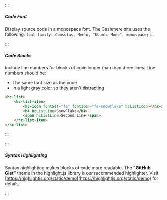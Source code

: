 :::

##### Code Font

Display source code in a monospace font. The Cashmere site uses the following: `font-family: Consolas, Menlo, "Ubuntu Mono", monospace;`
:::

:::

##### Code Blocks

Include line numbers for blocks of code longer than than three lines. Line numbers should be:

-   The same font size as the code
-   In a light gray color so they aren't distracting

```html
<hc-list>
    <hc-list-item>
        <hc-icon fontSet="fa" fontIcon="fa-snowflake" hcListIcon></hc-icon>
        <h4 hcListLine>SnowFlake</h4>
        <span hcListLine>Second Line</span>
    </hc-list-item>
</hc-list>
```

:::

:::

##### Syntax Highlighting

Syntax highlighting makes blocks of code more readable. The **"GitHub Gist"** theme in the highlight.js library is our recommended highlighter. Visit [https://highlightjs.org/static/demo](https://highlightjs.org/static/demo) for details.

:::
